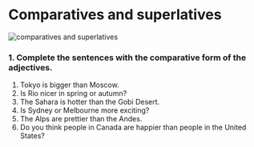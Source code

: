 # Comparatives and superlatives

![comparatives and superlatives](https://i.ibb.co/7pcYDLL/comperatives-and-superlatives.jpg)

### 1. Complete the sentences with the comparative form of the adjectives.

1. Tokyo is bigger than Moscow.
2. Is Rio nicer in spring or autumn?
3. The Sahara is hotter than the Gobi Desert.
4. Is Sydney or Melbourne more exciting?
5. The Alps are prettier than the Andes.
6. Do you think people in Canada are happier than people in the United States?